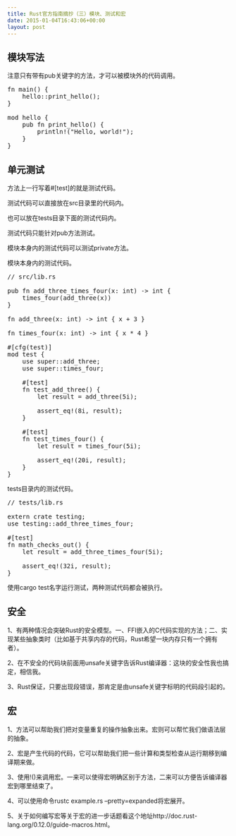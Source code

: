 ```yaml
---
title: Rust官方指南摘抄（三）模块、测试和宏
date: 2015-01-04T16:43:06+00:00
layout: post
---
```


## 模块写法

注意只有带有pub关键字的方法，才可以被模块外的代码调用。

<pre>fn main() {
    hello::print_hello();
}

mod hello {
    pub fn print_hello() {
        println!("Hello, world!");
    }
}
</pre>

## 单元测试

方法上一行写着#[test]的就是测试代码。
  
测试代码可以直接放在src目录里的代码内。
  
也可以放在tests目录下面的测试代码内。
  
测试代码只能针对pub方法测试。
  
模块本身内的测试代码可以测试private方法。

模块本身内的测试代码。

<pre>// src/lib.rs

pub fn add_three_times_four(x: int) -> int {
    times_four(add_three(x))
}

fn add_three(x: int) -> int { x + 3 }

fn times_four(x: int) -> int { x * 4 }

#[cfg(test)]
mod test {
    use super::add_three;
    use super::times_four;

    #[test]
    fn test_add_three() {
        let result = add_three(5i);

        assert_eq!(8i, result);
    }

    #[test]
    fn test_times_four() {
        let result = times_four(5i);

        assert_eq!(20i, result);
    }
}
</pre>

tests目录内的测试代码。

<pre>// tests/lib.rs

extern crate testing;
use testing::add_three_times_four;

#[test]
fn math_checks_out() {
    let result = add_three_times_four(5i);

    assert_eq!(32i, result);
}
</pre>

使用cargo test名字运行测试，两种测试代码都会被执行。

## 安全

1、有两种情况会突破Rust的安全模型。一、FFI嵌入的C代码实现的方法；二、实现某些抽象类时（比如基于共享内存的代码，Rust希望一块内存只有一个拥有者）。

2、在不安全的代码块前面用unsafe关键字告诉Rust编译器：这块的安全性我也搞定，相信我。

3、Rust保证，只要出现段错误，那肯定是由unsafe关键字标明的代码段引起的。

## 宏

1、方法可以帮助我们把对变量重复的操作抽象出来。宏则可以帮忙我们做语法层的抽象。

2、宏是产生代码的代码，它可以帮助我们把一些计算和类型检查从运行期移到编译期来做。

3、使用!()来调用宏。一来可以使得宏明确区别于方法，二来可以方便告诉编译器宏到哪里结束了。

4、可以使用命令rustc example.rs &#8211;pretty=expanded将宏展开。

5、关于如何编写宏等关于宏的进一步话题看这个地址http://doc.rust-lang.org/0.12.0/guide-macros.html。
